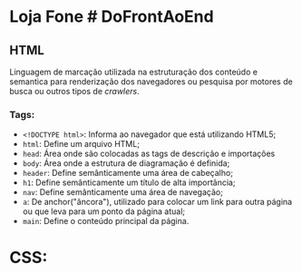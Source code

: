 # Loja Fone \# DoFrontAoEnd

## HTML

Linguagem de marcação utilizada na estruturação dos conteúdo e semantica para renderização dos navegadores ou pesquisa por motores de busca ou outros tipos de _crawlers_.

### Tags:
- `<!DOCTYPE html>`: Informa ao navegador que está utilizando HTML5;
- `html`: Define um arquivo HTML;
- `head`: Área onde são colocadas as tags de descrição e importações
- `body`: Área onde a estrutura de diagramação é definida;
- `header`: Define semânticamente uma área de cabeçalho;
- `h1`: Define semânticamente um título de alta importância;
- `nav`: Define semânticamente uma área de navegação;
- `a`: De anchor("âncora"), utilizado para colocar um link para outra página ou que leva para um ponto da página atual;
- `main`: Define o conteúdo principal da página.

# CSS:


